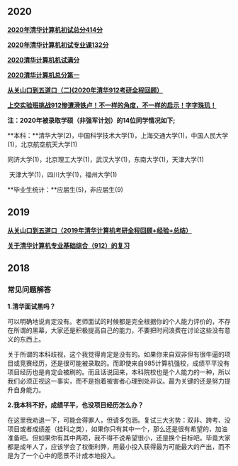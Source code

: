 ## 2020

[**2020年清华计算机初试总分414分**](http://www.cskaoyan.com/thread-659589-1-1.html)

[**2020年清华计算机初试专业课132分**](http://cskaoyan.com/thread-659676-1-1.html)

[**2020清华计算机机试满分**](http://www.cskaoyan.com/thread-659902-1-1.html)

[**2020清华计算机总分第一**](http://www.cskaoyan.com/thread-659653-1-1.html)

[**从关山口到五道口（二)(2020年清华912考研全程回顾）**](http://www.cskaoyan.com/thread-659921-1-1.html)

[**上交实验班挑战912惨遭滑铁卢！不一样的角度，不一样的启示！字字珠玑！**](https://mp.weixin.qq.com/s/HzN2QnCS6LWVWkPzIYFhtw)



**注：2020年被录取学硕（非强军计划）的14位同学情况如下;**

**本科：**清华大学(2)，中国科学技术大学(1)，上海交通大学(1)，中国人民大学(1)，北京航空航天大学(1)</br>

​            同济大学(1)，北京理工大学(1)，武汉大学(1)，东南大学(1)，天津大学(1)</br>

​            天津大学(1)，四川大学(1)，福州大学(1)

**毕业生统计：**应届生(5)，非应届生(9)

## 2019

[**从关山口到五道口（2019年清华计算机考研全程回顾+经验+总结）**](https://blog.csdn.net/zee_chao/article/details/88909444)

[**关于清华计算机专业基础综合（912）的复习**](https://xuanxuanblingbling.github.io/life/study/2018/12/29/912/)

## 2018

### 常见问题解答

**1.清华面试黑吗？**

可以明确地说肯定没有。老师面试的时候都是完全根据你的个人能力评价的，不存在所谓的黑幕，大家还是积极提高自己的能力，不要把时间浪费在讨论这些没有意义的东西上。</br>

关于所谓的本科歧视，这个我觉得肯定是没有的。如果你来自双非但有很牛逼的项目或竞赛经历，还是很可能被录取的。而即使来自985计算机强校，成绩平平没有项目经历也是肯定会被刷的。而且话说回来，本科院校也是个人能力的一种，所以我们必须正视这一事实，而不是抱着被害者心理到处非议。最为关键的还是努力提升自身能力。</br>

**2.我本科不好，成绩平平，也没项目经历怎么办？**

在这里我劝退一下，可能会得罪人，但请多包涵。复试三大劣势：双非、跨考、没项目或者成绩差（挂科之类），如果你只有其中一个，那么还是很有希望的，加油准备吧。但如果你有其中两项，我不得不说希望很小，还是换个目标吧。毕竟大家都是成年人了，应该学会了权衡利弊，用最小投入获得最为可能最大的产出，而不是为了一个心中的愿景不计成本地投入。</br>


